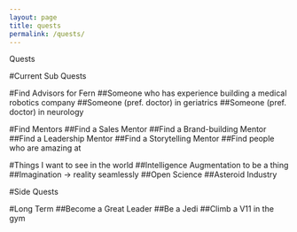 ```yaml
---
layout: page
title: quests
permalink: /quests/
---
```

Quests

#Current Sub Quests

#Find Advisors for Fern
##Someone who has experience building a medical robotics company
##Someone (pref. doctor) in geriatrics 
##Someone (pref. doctor) in neurology

#Find Mentors
##Find a Sales Mentor
##Find a Brand-building Mentor
##Find a Leadership Mentor
##Find a Storytelling Mentor
##Find people who are amazing at 

#Things I want to see in the world
##Intelligence Augmentation to be a thing
##Imagination -> reality seamlessly
##Open Science
##Asteroid Industry

#Side Quests


#Long Term
##Become a Great Leader
##Be a Jedi
##Climb a V11 in the gym